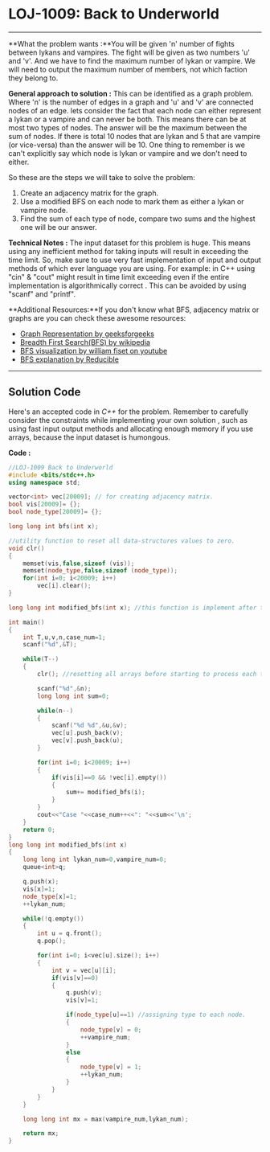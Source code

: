 # LOJ-1009: Back to Underworld
---
**What the problem wants :**You will be given 'n' number of fights between lykans and vampires. The fight will be given as two numbers 'u' and 'v'. And we have to find the maximum number of lykan or vampire. We will need to output the maximum number of members, not which faction they belong to.

**General approach to solution :** This can be identified as a graph problem. Where 'n' is the number of edges in a graph and 'u' and 'v' are connected nodes of an edge. lets consider the fact that each node can either represent a lykan or a vampire and can never be both. This means there can be at most two types of nodes. The answer will be the maximum between the sum of nodes. If there is total 10 nodes that are lykan and 5 that are vampire (or vice-versa) than the answer will be 10.
One thing to remember is we can't explicitly say which node is lykan or vampire and we don't need to either.

So these are the steps we will take to solve the problem:
  1. Create an adjacency matrix for the graph.
  2. Use a modified BFS on each node to mark them as either a lykan or vampire node.
  3. Find the sum of each type of node, compare two sums and the highest one will be our answer.   

**Technical Notes :** The input dataset for this problem is huge. This means using any inefficient method for taking inputs will result in exceeding the time limit. So, make sure to use very fast implementation of input and output methods of which ever language you are using. For example:
in C++ using "cin" & "cout" might result in time limit exceeding even if the entire implementation is algorithmically correct . This can be avoided by using "scanf" and "printf".

**Additional Resources:**If you don't know what BFS, adjacency matrix or graphs are you can check these awesome resources:
  * [Graph Representation by geeksforgeeks](https://www.geeksforgeeks.org/graph-and-its-representations/)  
  * [Breadth First Search(BFS) by wikipedia](https://en.wikipedia.org/wiki/Breadth-first_search)
  * [BFS visualization by william fiset on youtube](https://www.youtube.com/watch?v=oDqjPvD54Ss)
  * [BFS explanation by Reducible](https://www.youtube.com/watch?v=xlVX7dXLS64)
---
## Solution Code
Here's an accepted code in _C++_ for the problem. Remember to carefully consider the constraints while implementing your own solution , such as using fast input output methods and allocating enough memory if you use arrays, because the input dataset is humongous.

**Code :**
```cpp
//LOJ-1009 Back to Underworld
#include <bits/stdc++.h>
using namespace std;

vector<int> vec[20009]; // for creating adjacency matrix.
bool vis[20009]= {};
bool node_type[20009]= {};

long long int bfs(int x);

//utility function to reset all data-structures values to zero.
void clr()
{
    memset(vis,false,sizeof (vis));
    memset(node_type,false,sizeof (node_type));
    for(int i=0; i<20009; i++)
        vec[i].clear();
}

long long int modified_bfs(int x); //this function is implement after the main function

int main()
{
    int T,u,v,n,case_num=1;
    scanf("%d",&T);

    while(T--)
    {
        clr(); //resetting all arrays before starting to process each test case.

        scanf("%d",&n);
        long long int sum=0;

        while(n--)
        {
            scanf("%d %d",&u,&v);
            vec[u].push_back(v);
            vec[v].push_back(u);
        }

        for(int i=0; i<20009; i++)
        {
            if(vis[i]==0 && !vec[i].empty())
            {
                sum+= modified_bfs(i);
            }
        }
        cout<<"Case "<<case_num++<<": "<<sum<<'\n';
    }
    return 0;
}
long long int modified_bfs(int x)
{
    long long int lykan_num=0,vampire_num=0;
    queue<int>q;

    q.push(x);
    vis[x]=1;
    node_type[x]=1;
    ++lykan_num;

    while(!q.empty())
    {
        int u = q.front();
        q.pop();

        for(int i=0; i<vec[u].size(); i++)
        {
            int v = vec[u][i];
            if(vis[v]==0)
            {
                q.push(v);
                vis[v]=1;

                if(node_type[u]==1) //assigning type to each node.
                {
                    node_type[v] = 0;
                    ++vampire_num;
                }
                else
                {
                    node_type[v] = 1;
                    ++lykan_num;
                }
            }
        }
    }

    long long int mx = max(vampire_num,lykan_num);

    return mx;
}

```
